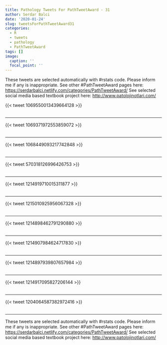 ```yaml
---
title: Pathology Tweets For PathTweetAward - 31
author: Serdar Balci
date: '2020-01-24'
slug: tweetsForPathTweetAward31
categories:
  - R
  - tweets
  - pathology
  - PathTweetAward
tags: []
image:
  caption: ''
  focal_point: ''
---
```



These tweets are selected automatically with #rstats code. Please inform me if any is inappropriate.
See other #PathTweetAward pages here: https://serdarbalci.netlify.com/categories/PathTweetAward/ 
See selected social media based textbook project here: http://www.patolojinotlari.com/

{{< tweet 1069550013439664128 >}}
<br>
<br>
<hr>
{{< tweet 1069371972553859072 >}}
<br>
<br>
<hr>
{{< tweet 1068449093217742848 >}}
<br>
<br>
<hr>
{{< tweet 570318126996426753 >}}
<br>
<br>
<hr>
{{< tweet 1214919710015311877 >}}
<br>
<br>
<hr>
{{< tweet 1215010925956067328 >}}
<br>
<br>
<hr>
{{< tweet 1214898462791290880 >}}
<br>
<br>
<hr>
{{< tweet 1214907984624717830 >}}
<br>
<br>
<hr>
{{< tweet 1214897939807657984 >}}
<br>
<br>
<hr>
{{< tweet 1214917095827206144 >}}
<br>
<br>
<hr>
{{< tweet 1204064587382972416 >}}
<br>
<br>
<hr>


These tweets are selected automatically with #rstats code. Please inform me if any is inappropriate.
See other #PathTweetAward pages here: https://serdarbalci.netlify.com/categories/PathTweetAward/ 
See selected social media based textbook project here: http://www.patolojinotlari.com/
